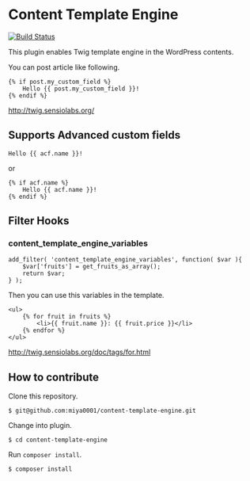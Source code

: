 # Content Template Engine

[![Build Status](https://travis-ci.org/miya0001/content-template-engine.svg?branch=master)](https://travis-ci.org/miya0001/content-template-engine)

This plugin enables Twig template engine in the WordPress contents.

You can post article like following.

```
{% if post.my_custom_field %}
    Hello {{ post.my_custom_field }}!
{% endif %}
```

http://twig.sensiolabs.org/

## Supports Advanced custom fields

```
Hello {{ acf.name }}!
```

or

```
{% if acf.name %}
    Hello {{ acf.name }}!
{% endif %}
```

## Filter Hooks

### content_template_engine_variables

```
add_filter( 'content_template_engine_variables', function( $var ){
    $var['fruits'] = get_fruits_as_array();
    return $var;
} );
```

Then you can use this variables in the template.

```
<ul>
    {% for fruit in fruits %}
        <li>{{ fruit.name }}: {{ fruit.price }}</li>
    {% endfor %}
</ul>
```

http://twig.sensiolabs.org/doc/tags/for.html

## How to contribute

Clone this repository.

```
$ git@github.com:miya0001/content-template-engine.git
```

Change into plugin.

```
$ cd content-template-engine
```

Run `composer install`.

```
$ composer install
```
